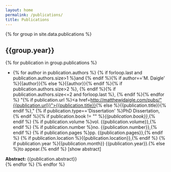 ```yaml
---
layout: home
permalink: /publications/
title: Publications
---
```



{% for group in site.data.publications %}
## {{group.year}}
{% for publication in group.publications %}
- {% for author in publication.authors %}
{% if forloop.last and publication.authors.size>1 %}and {% endif %}{% if author=='M. Daigle' %}<span class="name">{{author}}</span>{% else %}{{author}}{% endif %}{% if publication.authors.size>2 %}, {% endif %}{% if publication.authors.size<=2 and forloop.last %}, {% endif %}{% endfor %}
"{% if publication.url %}<a href=http://matthewjdaigle.com/pubs/"{{publication.url}}">{{publication.title}}</a>{% else %}{{publication.title}}{% endif %}," {% if publication.type=='Dissertation' %}PhD Dissertation, {% endif %}{% if publication.book != "" %}*{{publication.book}}*,{% endif %} {% if publication.volume %}vol. {{publication.volume}},{% endif %} {% if publication.number %}no. {{publication.number}},{% endif %} {% if publication.pages %}pp. {{publication.pages}},{% endif %} {% if publication.location %}{{publication.location}},{% endif %} {% if publication.year %}{{publication.month}} {{publication.year}}.{% else %}to appear.{% endif %} [<span class="absButton" id="{{publication.id}}-AbstractButton" onclick="handleAbstract('{{publication.id}}-Abstract');" onmouseover="absLight('{{publication.id}}-AbstractButton');" onmouseout="unabsLight('{{publication.id}}-AbstractButton');">show abstract</span>]
<div class="abstract" id="{{publication.id}}-Abstract"> <b>Abstract:</b> {{publication.abstract}} </div>
{% endfor %}
{% endfor %}
